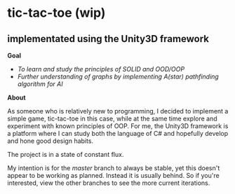 tic-tac-toe (wip)
=

implementated using the Unity3D framework
-

**Goal**

- *To learn and study the principles of SOLID and OOD/OOP*
- *Further understanding of graphs by implementing A(star) pathfinding algorithm for AI*

**About**

As someone who is relatively new to programming, I decided to
implement a simple game, tic-tac-toe in this case, while at the
same time explore and experiment with known principles of
OOP. For me, the Unity3D framework is a platform where I can
study both the language of C# and hopefully develop and hone
good design habits.

The project is in a state of constant flux.

My intention is for the *master* branch to always be stable, yet 
this doesn't appear to be working as planned. Instead it is usually 
behind. So if you're interested, view the other branches to see 
the more current iterations.

